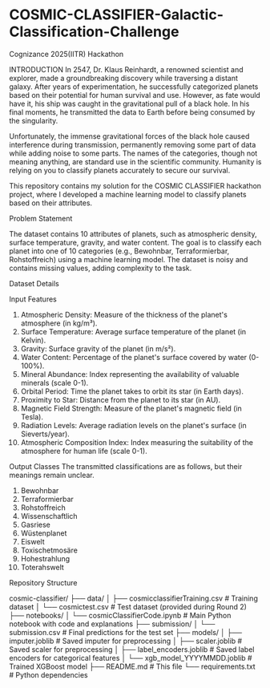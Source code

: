 # COSMIC-CLASSIFIER-Galactic-Classification-Challenge
Cognizance 2025(IITR) Hackathon

INTRODUCTION 
In 2547, Dr. Klaus Reinhardt, a renowned scientist and explorer, made a groundbreaking discovery while traversing a distant galaxy. After years of experimentation, he successfully categorized planets based on their potential for human survival and use. However, as fate would have it, his ship was caught in the gravitational pull of a black hole. In his final moments, he transmitted the data to Earth before being consumed by the singularity.

Unfortunately, the immense gravitational forces of the black hole caused interference during transmission, permanently removing some part of data while adding noise to some parts. The names of the categories, though not meaning anything, are standard use in the scientific community. Humanity is relying on you to classify planets accurately to secure our survival.

This repository contains my solution for the COSMIC CLASSIFIER hackathon project, where I developed a machine learning model to classify planets based on their attributes.

Problem Statement

The dataset contains 10 attributes of planets, such as atmospheric density, surface temperature, gravity, and water content. The goal is to classify each planet into one of 10 categories (e.g., Bewohnbar, Terraformierbar, Rohstoffreich) using a machine learning model. The dataset is noisy and contains missing values, adding complexity to the task.

Dataset Details

Input Features
1. Atmospheric Density: Measure of the thickness of the planet's atmosphere (in kg/m³).
2. Surface Temperature: Average surface temperature of the planet (in Kelvin).
3. Gravity: Surface gravity of the planet (in m/s²).
4. Water Content: Percentage of the planet's surface covered by water (0-100%).
5. Mineral Abundance: Index representing the availability of valuable minerals (scale 0-1).
6. Orbital Period: Time the planet takes to orbit its star (in Earth days).
7. Proximity to Star: Distance from the planet to its star (in AU).
8. Magnetic Field Strength: Measure of the planet's magnetic field (in Tesla).
9. Radiation Levels: Average radiation levels on the planet's surface (in Sieverts/year).
10. Atmospheric Composition Index: Index measuring the suitability of the atmosphere for human life (scale 0-1).


Output Classes
The transmitted classifications are as follows, but their meanings remain unclear.
1. Bewohnbar
2. Terraformierbar
3. Rohstoffreich
4. Wissenschaftlich
5. Gasriese
6. Wüstenplanet
7. Eiswelt
8. Toxischetmosäre
9. Hohestrahlung
10. Toterahswelt

Repository Structure

cosmic-classifier/
├── data/
│   ├── cosmicclassifierTraining.csv  # Training dataset
│   └── cosmictest.csv                # Test dataset (provided during Round 2)
├── notebooks/
│   └── cosmicClassifierCode.ipynb      # Main Python notebook with code and explanations
├── submission/
│   └── submission.csv                # Final predictions for the test set
├── models/
│   ├── imputer.joblib                # Saved imputer for preprocessing
│   ├── scaler.joblib                 # Saved scaler for preprocessing
│   ├── label_encoders.joblib         # Saved label encoders for categorical features
│   └── xgb_model_YYYYMMDD.joblib     # Trained XGBoost model
├── README.md                         # This file
└── requirements.txt                  # Python dependencies

